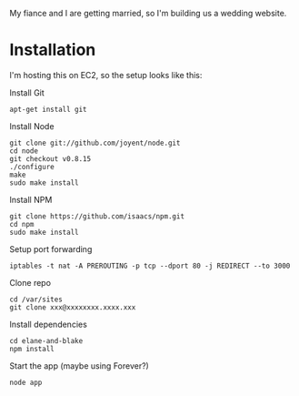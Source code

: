 My fiance and I are getting married, so I'm building us a wedding website.

Installation
============

I'm hosting this on EC2, so the setup looks like this:

Install Git

    apt-get install git

Install Node

    git clone git://github.com/joyent/node.git
    cd node
    git checkout v0.8.15
    ./configure
    make
    sudo make install

Install NPM

    git clone https://github.com/isaacs/npm.git
    cd npm
    sudo make install

Setup port forwarding

    iptables -t nat -A PREROUTING -p tcp --dport 80 -j REDIRECT --to 3000

Clone repo

    cd /var/sites
    git clone xxx@xxxxxxxx.xxxx.xxx

Install dependencies

    cd elane-and-blake
    npm install

Start the app (maybe using Forever?)

    node app